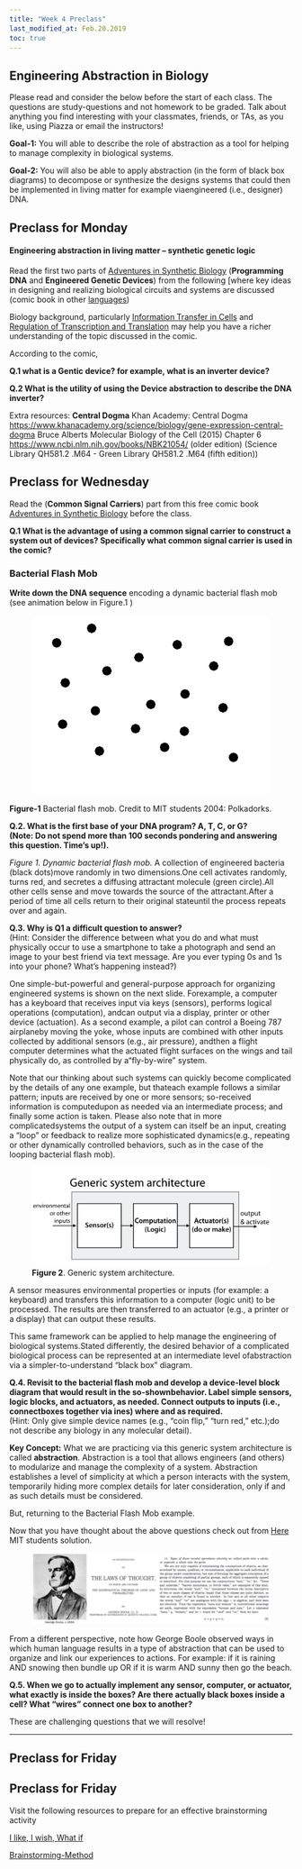 ```yaml
---
title: "Week 4 Preclass"
last_modified_at: Feb.20.2019
toc: true
---
```

## Engineering Abstraction in Biology

Please read and consider the below before the start of each class. The questions are study-questions and not homework to be graded. Talk about anything you find interesting with your classmates, friends, or TAs, as you like, using Piazza or email the instructors!

**Goal-1:** You will able to describe the role of abstraction as a tool for helping 
to manage complexity in biological systems.

**Goal-2:** You will also be able to apply abstraction (in the form of black box diagrams) to decompose 
or synthesize the designs systems that could then be implemented in living matter for example viaengineered 
(i.e., designer) DNA.

## Preclass for Monday

#### Engineering abstraction in living matter – synthetic genetic logic

Read the first two parts of  [Adventures in Synthetic Biology](http://web.mit.edu/endy/www/scraps/comic/AiSB.vol1.pdf) (**Programming DNA** and **Engineered Genetic Devices**) from the following [where key ideas in designing and realizing biological circuits and systems are discussed (comic book in other [languages](https://openwetware.org/wiki/Adventures))

Biology background, particularly  [Information Transfer in Cells](https://www.nature.com/scitable/ebooks/cntNm-14749010/122996756/) and [Regulation of Transcription and Translation](https://www.nature.com/scitable/ebooks/cntNm-14749010/122996928/) may help you have a richer understanding of the topic discussed in the comic. 

According to the comic,

**Q.1  what is a Gentic device? for example, what is an inverter device?** 

**Q.2  What is the utility of using the Device abstraction to describe the DNA inverter?**

Extra resources:
**Central Dogma**
Khan Academy: Central Dogma https://www.khanacademy.org/science/biology/gene-expression-central-dogma
Bruce Alberts Molecular Biology of the Cell (2015) Chapter 6
https://www.ncbi.nlm.nih.gov/books/NBK21054/ (older edition)
(Science Library QH581.2 .M64 - Green Library QH581.2 .M64 (fifth edition))


## Preclass for Wednesday

Read the (**Common Signal Carriers**) part from this free comic book [Adventures in Synthetic Biology](https://openwetware.org/wiki/Adventures) before the class. 

**Q.1  What is the advantage of using a  common signal carrier to construct a system out of devices?  Specifically what common signal carrier is used in the comic?**

### Bacterial Flash Mob

**Write down the DNA sequence** encoding a dynamic bacterial flash mob (see animation below in Figure.1 )

<figure>
<a href="/assets/images/w3_IEcolibratorMovie.gif"><img src="/assets/images/w3_IEcolibratorMovie.gif"></a>
</figure> 

**Figure-1** Bacterial flash mob. Credit to MIT students 2004: Polkadorks. 

**Q.2. What is the first base of your DNA program?  A, T, C, or G?  
(Note: Do not spend more than 100 seconds pondering and answering this question.  Time’s up!).**  

*Figure 1.  Dynamic bacterial flash mob.* 
A collection of engineered bacteria (black dots)move randomly in two dimensions.One cell activates randomly, turns red, and secretes a diffusing attractant molecule (green circle).All other cells sense and move towards the source of the attractant.After a period of time all cells return to their original stateuntil the process repeats over and again.

**Q.3. Why is Q1 a difficult question to answer?**   
(Hint: Consider the difference between what you do and what must physically occur to use a smartphone to take a photograph and send an image to your best friend via text message.  Are you ever typing 0s and 1s into your phone?  What’s happening instead?)

One simple-but-powerful and general-purpose approach for organizing engineered systems is shown on the next slide.  Forexample, a computer has a keyboard that receives input via keys (sensors), performs logical operations (computation), andcan output via a display, printer or other device (actuation).  As a second example, a pilot can control a Boeing 787 airplaneby moving the yoke, whose inputs are combined with other inputs collected by additional sensors (e.g., air pressure), andthen a flight computer determines what the actuated flight surfaces on the wings and tail physically do, as controlled by a“fly-by-wire” system.

Note that our thinking about such systems can quickly become complicated by the details of any one example, but thateach example follows a similar pattern; inputs are received by one or more sensors; so-received information is computedupon as needed via an intermediate process; and finally some action is taken.  Please also note that in more complicatedsystems the output of a system can itself be an input, creating a “loop” or feedback to realize more sophisticated dynamics(e.g., repeating or other dynamically controlled behaviors, such as in the case of the looping bacterial flash mob).

<figure>
<a href="/assets/images/generic system arch.png"><img src="/assets/images/generic system arch.png"></a>
<figcaption><b>Figure 2</b>. Generic system architecture.</figcaption>
</figure>

A sensor measures environmental properties or inputs  (for example: a keyboard) and transfers this information to a computer (logic unit) to be processed. The results are then transferred to an actuator (e.g., a printer or a display) that can output these results.

This same framework can be applied to help manage the engineering of biological systems.Stated differently, the desired behavior of a complicated biological process can be represented at an intermediate level ofabstraction via a simpler-to-understand  “black box” diagram.

**Q.4. Revisit to the bacterial flash mob and develop a device-level block diagram that would result in the so-shownbehavior.  Label simple sensors, logic blocks, and actuators, as needed.  Connect outputs to inputs (i.e., connectboxes together via ines) where and as required.**  
(Hint: Only give simple device names (e.g., “coin flip,” “turn red,” etc.);do not describe any biology in any molecular detail).

**Key Concept:** What we are practicing via this generic system architecture is called **abstraction**. 
Abstraction is a tool that allows engineers (and others) to modularize and manage the complexity of a system. Abstraction establishes a level of simplicity at which a person interacts with the system, temporarily hiding more complex details for later consideration, only if and as such details must be considered.  

But, returning to the Bacterial Flash Mob example.

Now that you have thought about the above questions check out from [Here](https://2006.igem.org/wiki/index.php/IAP2004:Polkadorks)  MIT students solution. 

<figure>
<a href="/assets/images/w6pc_the laws of thought.png"><img src="/assets/images/w6pc_the laws of thought.png"></a>
</figure>

From a different perspective, note how George Boole observed ways in which human language results in a type of abstraction that can be used to organize and link our experiences to actions.  For example: if it is raining AND snowing then bundle up OR if it is warm AND sunny then go the beach.

**Q.5. When we go to actually implement any sensor, computer, or actuator, what exactly is inside the boxes?  Are there actually black boxes inside a cell?  What “wires” connect one box to another?**

These are challenging questions that we will resolve!

______________________________________________________

##  Preclass for Friday
 




## Preclass for Friday 

Visit the following resources to prepare for an effective brainstorming activity

[I like, I wish, What if](https://dschool-old.stanford.edu/wp-content/themes/dschool/method-cards/i-like-i-wish-what-if.pdf)

[Brainstorming-Method](https://dschool-old.stanford.edu/sandbox/groups/dstudio/wiki/2fced/attachments/660d8/Brainstorming-Method.pdf?sessionID=d07c198d92501ebb3eee4ff3da193b387130fcbf)

